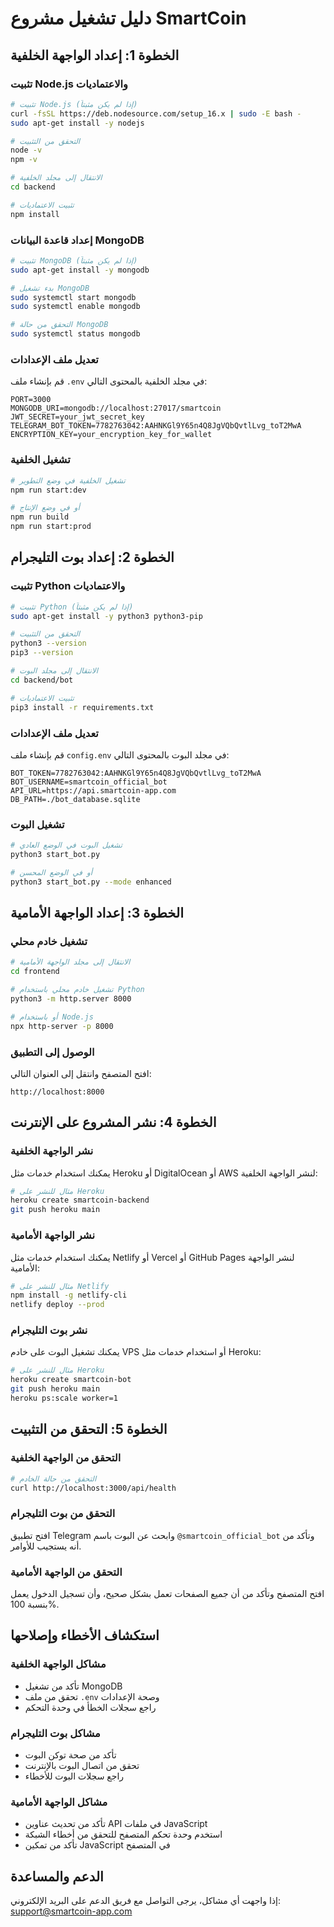 # دليل تشغيل مشروع SmartCoin

## الخطوة 1: إعداد الواجهة الخلفية

### تثبيت Node.js والاعتماديات
```bash
# تثبيت Node.js (إذا لم يكن مثبتاً)
curl -fsSL https://deb.nodesource.com/setup_16.x | sudo -E bash -
sudo apt-get install -y nodejs

# التحقق من التثبيت
node -v
npm -v

# الانتقال إلى مجلد الخلفية
cd backend

# تثبيت الاعتماديات
npm install
```

### إعداد قاعدة البيانات MongoDB
```bash
# تثبيت MongoDB (إذا لم يكن مثبتاً)
sudo apt-get install -y mongodb

# بدء تشغيل MongoDB
sudo systemctl start mongodb
sudo systemctl enable mongodb

# التحقق من حالة MongoDB
sudo systemctl status mongodb
```

### تعديل ملف الإعدادات
قم بإنشاء ملف `.env` في مجلد الخلفية بالمحتوى التالي:

```
PORT=3000
MONGODB_URI=mongodb://localhost:27017/smartcoin
JWT_SECRET=your_jwt_secret_key
TELEGRAM_BOT_TOKEN=7782763042:AAHNKGl9Y65n4Q8JgVQbQvtlLvg_toT2MwA
ENCRYPTION_KEY=your_encryption_key_for_wallet
```

### تشغيل الخلفية
```bash
# تشغيل الخلفية في وضع التطوير
npm run start:dev

# أو في وضع الإنتاج
npm run build
npm run start:prod
```

## الخطوة 2: إعداد بوت التليجرام

### تثبيت Python والاعتماديات
```bash
# تثبيت Python (إذا لم يكن مثبتاً)
sudo apt-get install -y python3 python3-pip

# التحقق من التثبيت
python3 --version
pip3 --version

# الانتقال إلى مجلد البوت
cd backend/bot

# تثبيت الاعتماديات
pip3 install -r requirements.txt
```

### تعديل ملف الإعدادات
قم بإنشاء ملف `config.env` في مجلد البوت بالمحتوى التالي:

```
BOT_TOKEN=7782763042:AAHNKGl9Y65n4Q8JgVQbQvtlLvg_toT2MwA
BOT_USERNAME=smartcoin_official_bot
API_URL=https://api.smartcoin-app.com
DB_PATH=./bot_database.sqlite
```

### تشغيل البوت
```bash
# تشغيل البوت في الوضع العادي
python3 start_bot.py

# أو في الوضع المحسن
python3 start_bot.py --mode enhanced
```

## الخطوة 3: إعداد الواجهة الأمامية

### تشغيل خادم محلي
```bash
# الانتقال إلى مجلد الواجهة الأمامية
cd frontend

# تشغيل خادم محلي باستخدام Python
python3 -m http.server 8000

# أو باستخدام Node.js
npx http-server -p 8000
```

### الوصول إلى التطبيق
افتح المتصفح وانتقل إلى العنوان التالي:
```
http://localhost:8000
```

## الخطوة 4: نشر المشروع على الإنترنت

### نشر الواجهة الخلفية
يمكنك استخدام خدمات مثل Heroku أو DigitalOcean أو AWS لنشر الواجهة الخلفية:

```bash
# مثال للنشر على Heroku
heroku create smartcoin-backend
git push heroku main
```

### نشر الواجهة الأمامية
يمكنك استخدام خدمات مثل Netlify أو Vercel أو GitHub Pages لنشر الواجهة الأمامية:

```bash
# مثال للنشر على Netlify
npm install -g netlify-cli
netlify deploy --prod
```

### نشر بوت التليجرام
يمكنك تشغيل البوت على خادم VPS أو استخدام خدمات مثل Heroku:

```bash
# مثال للنشر على Heroku
heroku create smartcoin-bot
git push heroku main
heroku ps:scale worker=1
```

## الخطوة 5: التحقق من التثبيت

### التحقق من الواجهة الخلفية
```bash
# التحقق من حالة الخادم
curl http://localhost:3000/api/health
```

### التحقق من بوت التليجرام
افتح تطبيق Telegram وابحث عن البوت باسم `@smartcoin_official_bot` وتأكد من أنه يستجيب للأوامر.

### التحقق من الواجهة الأمامية
افتح المتصفح وتأكد من أن جميع الصفحات تعمل بشكل صحيح، وأن تسجيل الدخول يعمل بنسبة 100%.

## استكشاف الأخطاء وإصلاحها

### مشاكل الواجهة الخلفية
- تأكد من تشغيل MongoDB
- تحقق من ملف `.env` وصحة الإعدادات
- راجع سجلات الخطأ في وحدة التحكم

### مشاكل بوت التليجرام
- تأكد من صحة توكن البوت
- تحقق من اتصال البوت بالإنترنت
- راجع سجلات البوت للأخطاء

### مشاكل الواجهة الأمامية
- تأكد من تحديث عناوين API في ملفات JavaScript
- استخدم وحدة تحكم المتصفح للتحقق من أخطاء الشبكة
- تأكد من تمكين JavaScript في المتصفح

## الدعم والمساعدة
إذا واجهت أي مشاكل، يرجى التواصل مع فريق الدعم على البريد الإلكتروني: support@smartcoin-app.com
